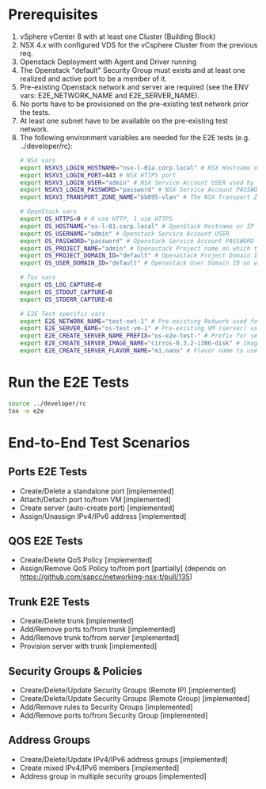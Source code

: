 # Prerequisites
1. vSphere vCenter 8 with at least one Cluster (Building Block)
2. NSX 4.x with configured VDS for the vCsphere Cluster from the previous req.
3. Openstack Deployment with Agent and Driver running
4. The Openstack "default" Security Group must exists and at least one realized and active port to be a member of it.
5. Pre-existing Openstack network and server are required (see the ENV vars: E2E_NETWORK_NAME and E2E_SERVER_NAME).
6. No ports have to be provisioned on the pre-existing test network prior the tests.
7. At least one subnet have to be available on the pre-existing test network.
8. The following environment variables are needed for the E2E tests (e.g. ../developer/rc):
   ```bash
   # NSX vars
   export NSXV3_LOGIN_HOSTNAME="nsx-l-01a.corp.local" # NSX Hostname or IP address
   export NSXV3_LOGIN_PORT=443 # NSX HTTPS port
   export NSXV3_LOGIN_USER="admin" # NSX Service Account USER used by the Agent
   export NSXV3_LOGIN_PASSWORD="password" # NSX Service Account PASSWORD used by the Agent
   export NSXV3_TRANSPORT_ZONE_NAME="bb095-vlan" # The NSX Transport Zone on which the Agent will execute the tests (Building Block)
   
   # OpenStack vars
   export OS_HTTPS=0 # 0 use HTTP, 1 use HTTPS
   export OS_HOSTNAME="os-l-01.corp.local" # OpenStack Hostname or IP address
   export OS_USERNAME="admin" # Openstack Service Account USER
   export OS_PASSWORD="password" # Openstack Service Account PASSWORD
   export OS_PROJECT_NAME="admin" # Openastack Project name on which the E2E test wil run
   export OS_PROJECT_DOMAIN_ID="default" # Openastack Project Domain ID on which the E2E test wil run
   export OS_USER_DOMAIN_ID="default" # Openastack User Domain ID on which the E2E test wil run
   
   # Tox vars
   export OS_LOG_CAPTURE=0
   export OS_STDOUT_CAPTURE=0
   export OS_STDERR_CAPTURE=0

   # E2E Test specific vars
   export E2E_NETWORK_NAME="test-net-1" # Pre-existing Network used for the E2E Test Scenarios
   export E2E_SERVER_NAME="os-test-vm-1" # Pre-existing VM (server) used for the E2E Test Scenarios
   export E2E_CREATE_SERVER_NAME_PREFIX="os-e2e-test-" # Prefix for server names, UUID will be appended
   export E2E_CREATE_SERVER_IMAGE_NAME="cirros-0.3.2-i386-disk" # Image name to use for server creation
   export E2E_CREATE_SERVER_FLAVOR_NAME="m1.nano" # Flavor name to use for server creation
   ```

# Run the E2E Tests
   ```bash
   source ../developer/rc
   tox -e e2e
   ```

# End-to-End Test Scenarios

## Ports E2E Tests
   - Create/Delete a standalone port [implemented]
   - Attach/Detach port to/from VM [implemented]
   - Create server (auto-create port) [implemented]
   - Assign/Unassign IPv4/IPv6 address [implemented]
## QOS E2E Tests
   - Create/Delete QoS Policy [implemented]
   - Assign/Remove QoS Policy to/from port [partially] (depends on https://github.com/sapcc/networking-nsx-t/pull/135)
## Trunk E2E Tests
   - Create/Delete trunk [implemented]
   - Add/Remove ports to/from trunk [implemented]
   - Add/Remove trunk to/from server [implemented]
   - Provision server with trunk [implemented]
## Security Groups & Policies
   - Create/Delete/Update Security Groups (Remote IP) [implemented]
   - Create/Delete/Update Security Groups (Remote Group) [implemented]
   - Add/Remove rules to Security Groups [implemented]
   - Add/Remove ports to/from Security Group [implemented]
## Address Groups
   - Create/Delete/Update IPv4/IPv6 address groups [implemented]
   - Create mixed IPv4/IPv6 members [implemented]
   - Address group in multiple security groups [implemented]